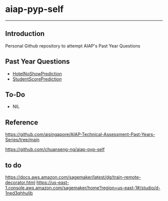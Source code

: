 # aiap-pyp-self

---

## Introduction

Personal Github repository to attempt AIAP's Past Year Questions

## Past Year Questions

- [HotelNoShowPrediction](HotelNoShowPrediction)
- [StudentScorePrediction](StudentScorePrediction)

## To-Do

- NIL

## Reference

<https://github.com/aisingapore/AIAP-Technical-Assessment-Past-Years-Series/tree/main>

<https://github.com/chuanseng-ng/aiap-pyp-self>

## to do

<https://docs.aws.amazon.com/sagemaker/latest/dg/train-remote-decorator.html>
<https://us-east-1.console.aws.amazon.com/sagemaker/home?region=us-east-1#/studio/d-1ned3qhhuljb>
